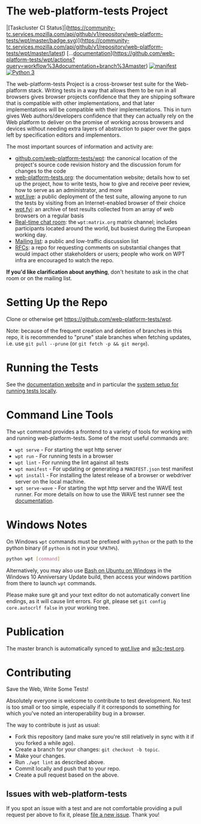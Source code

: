 The web-platform-tests Project
==============================

|[Taskcluster CI Status]|(https://community-tc.services.mozilla.com/api/github/v1/repository/web-platform-tests/wpt/master/badge.svg)](https://community-tc.services.mozilla.com/api/github/v1/repository/web-platform-tests/wpt/master/latest) […[documentation](https://github.com/web-platform-tests/wpt/workflows/documentation/badge.svg)](https://github.com/web-platform-tests/wpt/actions?query=workflow%3Adocumentation+branch%3Amaster) [![manifest](https://github.com/web-platform-tests/wpt/workflows/manifest/badge.svg)](https://github.com/web-platform-tests/wpt/actions?query=workflow%3Amanifest+branch%3Amaster) [![Python 3](https://pyup.io/repos/github/web-platform-tests/wpt/python-3-shield.svg)](https://pyup.io/repos/github/web-platform-tests/wpt/)

The web-platform-tests Project is a cross-browser test suite for the
Web-platform stack. Writing tests in a way that allows them to be run in all
browsers gives browser projects confidence that they are shipping software that
is compatible with other implementations, and that later implementations will
be compatible with their implementations. This in turn gives Web
authors/developers confidence that they can actually rely on the Web platform
to deliver on the promise of working across browsers and devices without
needing extra layers of abstraction to paper over the gaps left by
specification editors and implementors.

The most important sources of information and activity are:

- [github.com/web-platform-tests/wpt](https://github.com/web-platform-tests/wpt):
  the canonical location of the project's source code revision history and the
  discussion forum for changes to the code
- [web-platform-tests.org](https://web-platform-tests.org): the documentation
  website; details how to set up the project, how to write tests, how to give
  and receive peer review, how to serve as an administrator, and more
- [wpt.live](https://wpt.live): a public deployment of the test suite,
  allowing anyone to run the tests by visiting from an
  Internet-enabled browser of their choice
- [wpt.fyi](https://wpt.fyi): an archive of test results collected from an
  array of web browsers on a regular basis
- [Real-time chat room](https://app.element.io/#/room/#wpt:matrix.org): the
  `wpt:matrix.org` matrix channel; includes participants located
  around the world, but busiest during the European working day.
- [Mailing list](https://lists.w3.org/Archives/Public/public-test-infra/): a
  public and low-traffic discussion list
- [RFCs](https://github.com/web-platform-tests/rfcs): a repo for requesting
  comments on substantial changes that would impact other stakeholders or
  users; people who work on WPT infra are encouraged to watch the repo.

**If you'd like clarification about anything**, don't hesitate to ask in the
chat room or on the mailing list.

Setting Up the Repo
===================

Clone or otherwise get https://github.com/web-platform-tests/wpt.

Note: because of the frequent creation and deletion of branches in this
repo, it is recommended to "prune" stale branches when fetching updates,
i.e. use `git pull --prune` (or `git fetch -p && git merge`).

Running the Tests
=================

See the [documentation website](https://web-platform-tests.org/running-tests/)
and in particular the
[system setup for running tests locally](https://web-platform-tests.org/running-tests/from-local-system.html#system-setup).

Command Line Tools
==================

The `wpt` command provides a frontend to a variety of tools for
working with and running web-platform-tests. Some of the most useful
commands are:

* `wpt serve` - For starting the wpt http server
* `wpt run` - For running tests in a browser
* `wpt lint` - For running the lint against all tests
* `wpt manifest` - For updating or generating a `MANIFEST.json` test manifest
* `wpt install` - For installing the latest release of a browser or
  webdriver server on the local machine.
* `wpt serve-wave` - For starting the wpt http server and the WAVE test runner.
For more details on how to use the WAVE test runner see the [documentation](./tools/wave/docs/usage/usage.md).

<span id="windows-notes">Windows Notes</span>
=============================================

On Windows `wpt` commands must be prefixed with `python` or the path
to the python binary (if `python` is not in your `%PATH%`).

```bash
python wpt [command]
```

Alternatively, you may also use
[Bash on Ubuntu on Windows](https://msdn.microsoft.com/en-us/commandline/wsl/about)
in the Windows 10 Anniversary Update build, then access your windows
partition from there to launch `wpt` commands.

Please make sure git and your text editor do not automatically convert
line endings, as it will cause lint errors. For git, please set
`git config core.autocrlf false` in your working tree.

Publication
===========

The master branch is automatically synced to [wpt.live](https://wpt.live/) and
[w3c-test.org](https://w3c-test.org/).

Contributing
============

Save the Web, Write Some Tests!

Absolutely everyone is welcome to contribute to test development. No
test is too small or too simple, especially if it corresponds to
something for which you've noted an interoperability bug in a browser.

The way to contribute is just as usual:

* Fork this repository (and make sure you're still relatively in sync
  with it if you forked a while ago).
* Create a branch for your changes:
  `git checkout -b topic`.
* Make your changes.
* Run `./wpt lint` as described above.
* Commit locally and push that to your repo.
* Create a pull request based on the above.

Issues with web-platform-tests
------------------------------

If you spot an issue with a test and are not comfortable providing a
pull request per above to fix it, please
[file a new issue](https://github.com/web-platform-tests/wpt/issues/new).
Thank you!
